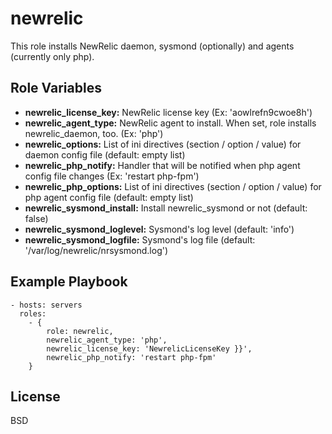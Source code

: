 newrelic
========

This role installs NewRelic daemon, sysmond (optionally) and agents (currently only php).

Role Variables
--------------

* **newrelic_license_key:** NewRelic license key (Ex: 'aowlrefn9cwoe8h')
* **newrelic_agent_type:** NewRelic agent to install. When set, role installs newrelic_daemon, too. (Ex: 'php')
* **newrelic_options:** List of ini directives (section / option / value) for daemon config file (default: empty list)
* **newrelic_php_notify:** Handler that will be notified when php agent config file changes (Ex: 'restart php-fpm')
* **newrelic_php_options:** List of ini directives (section / option / value) for php agent config file (default: empty list)
* **newrelic_sysmond_install:** Install newrelic_sysmond or not (default: false)
* **newrelic_sysmond_loglevel:** Sysmond's log level (default: 'info')
* **newrelic_sysmond_logfile:** Sysmond's log file (default: '/var/log/newrelic/nrsysmond.log')

Example Playbook
----------------

    - hosts: servers
      roles:
        - {
            role: newrelic,
            newrelic_agent_type: 'php',
            newrelic_license_key: 'NewrelicLicenseKey }}',
            newrelic_php_notify: 'restart php-fpm'
        }

License
-------

BSD
